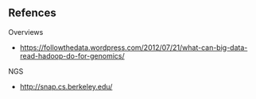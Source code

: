 ## Refences

Overviews

* https://followthedata.wordpress.com/2012/07/21/what-can-big-data-read-hadoop-do-for-genomics/

NGS

* http://snap.cs.berkeley.edu/
